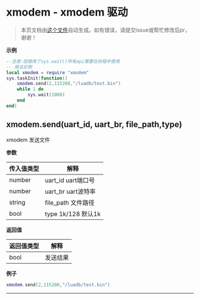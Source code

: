 # xmodem - xmodem 驱动

> 本页文档由[这个文件](https://gitee.com/openLuat/LuatOS/tree/master/luat/../script/libs/xmodem/xmodem.lua)自动生成。如有错误，请提交issue或帮忙修改后pr，谢谢！


**示例**

```lua
--注意:因使用了sys.wait()所有api需要在协程中使用
-- 用法实例
local xmodem = require "xmodem"
sys.taskInit(function()
    xmodem.send(2,115200,"/luadb/test.bin")
    while 1 do
        sys.wait(1000)
    end
end)

```

## xmodem.send(uart_id, uart_br, file_path,type)

xmodem 发送文件

**参数**

|传入值类型|解释|
|-|-|
|number|uart_id uart端口号|
|number|uart_br uart波特率|
|string|file_path 文件路径|
|bool|type 1k/128 默认1k|

**返回值**

|返回值类型|解释|
|-|-|
|bool|发送结果|

**例子**

```lua
xmodem.send(2,115200,"/luadb/test.bin")

```

---

